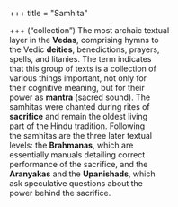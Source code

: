 +++
title = "Samhita"

+++
(“collection”) The most archaic textual  
layer in the **Vedas**, comprising hymns to  
the Vedic **deities**, benedictions, prayers,  
spells, and litanies. The term indicates  
that this group of texts is a collection of  
various things important, not only for  
their cognitive meaning, but for their  
power as **mantra** (sacred sound). The  
samhitas were chanted during rites of  
**sacrifice** and remain the oldest living  
part of the Hindu tradition. Following  
the samhitas are the three later textual  
levels: the **Brahmanas**, which are  
essentially manuals detailing correct  
performance of the sacrifice, and the  
**Aranyakas** and the **Upanishads**, which  
ask speculative questions about the  
power behind the sacrifice.